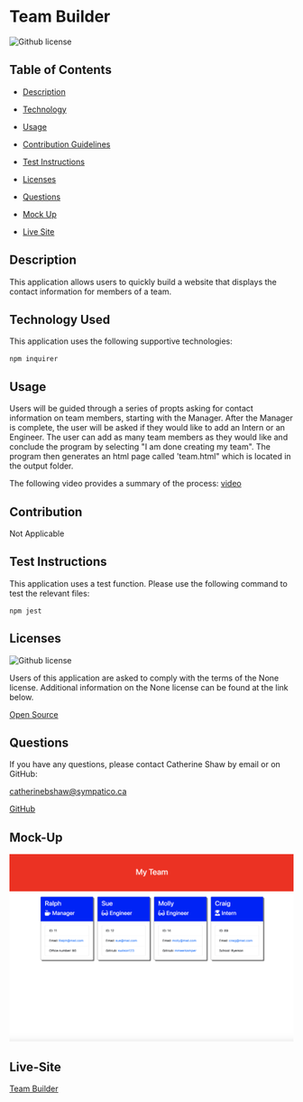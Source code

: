 # Team Builder
  ![Github license](https://img.shields.io/badge/license-None-brightgreen.svg)

## Table of Contents

* [Description](#Description)

* [Technology](#Technology)

* [Usage](#Usage)

* [Contribution Guidelines](#Contribution)

* [Test Instructions](#testing)

* [Licenses](#licenses)

* [Questions](#Questions)

* [Mock Up](#Mock-Up)

* [Live Site](#Live-Site)

## Description

This application allows users to quickly build a website that displays the contact information for members of a team.

## Technology Used

This application uses the following supportive technologies: 
```
npm inquirer
```

## Usage

Users will be guided through a series of propts asking for contact information on team members, starting with the Manager. After the Manager is complete, the user will be asked if they would like to add an Intern or an Engineer. The user can add as many team members as they would like and conclude the program by selecting "I am done creating my team". The program then generates an html page called 'team.html" which is located in the output folder.

The following video provides a summary of the process:
[video](https://drive.google.com/file/d/1x1gzhfeq8006sG1N6TRjsEqqgkxzP2wh/view)

## Contribution

Not Applicable

## Test Instructions

This application uses a test function. Please use the following command to test the relevant files:
```
npm jest
```

## Licenses 
![Github license](https://img.shields.io/badge/license-None-brightgreen.svg)

Users of this application are asked to comply with the terms of the None license. Additional information on the None license can be found at the link below.

[Open Source](https://opensource.org/licenses)

## Questions

If you have any questions, please contact Catherine Shaw by email or on GitHub: 

[catherinebshaw@sympatico.ca](mailto:catherinebshaw@sympatico.ca) 

[GitHub](https://github.com/catherinebshaw)

## Mock-Up 

![Mock Up](https://github.com/catherinebshaw/Team-Builder/blob/main/Assets/Team_image.png)

## Live-Site

[Team Builder](https://catherinebshaw.github.io/team-builder/)

